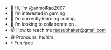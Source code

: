- 👋 Hi, I’m @anmolRao2007
- 👀 I’m interested in gaming
- 🌱 I’m currently learning coding
- 💞️ I’m looking to collaborate on ...
- 📫 How to reach me raosubhaker@gmail.com
- 😄 Pronouns: he/him
- ⚡ Fun fact:

<!---
anmolRao2007/anmolRao2007 is a ✨ special ✨ repository because its `README.md` (this file) appears on your GitHub profile.
You can click the Preview link to take a look at your changes.
--->
